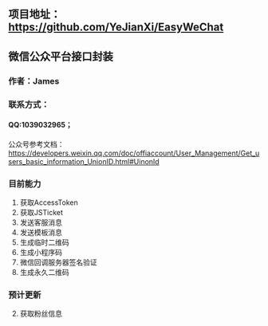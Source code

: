 <!-- # 标题1
## 标题2
### 标题3
#### 标题4
##### 标题5
###### 标题6 -->

## 项目地址：https://github.com/YeJianXi/EasyWeChat
## 微信公众平台接口封装
### 作者：James
### 联系方式：
#### QQ:1039032965；

公众号参考文档：https://developers.weixin.qq.com/doc/offiaccount/User_Management/Get_users_basic_information_UnionID.html#UinonId


### 目前能力
1. 获取AccessToken
2. 获取JSTicket
3. 发送客服消息
4. 发送模板消息
5. 生成临时二维码
6. 生成小程序码
7. 微信回调服务器签名验证
8. 生成永久二维码
### 预计更新
2. 获取粉丝信息